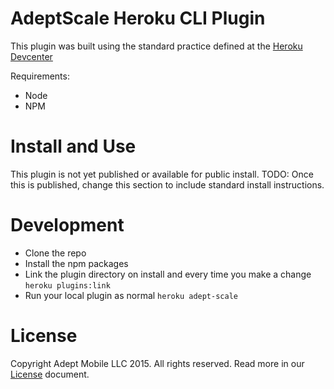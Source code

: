 AdeptScale Heroku CLI Plugin
========================

This plugin was built using the standard practice defined at the [Heroku Devcenter](https://devcenter.heroku.com/articles/developing-toolbelt-plug-ins)

Requirements:
* Node
* NPM


Install and Use
========================
This plugin is not yet published or available for public install.
TODO: Once this is published, change this section to include standard install instructions.


Development
========================
- Clone the repo
- Install the npm packages
- Link the plugin directory on install and every time you make a change ```heroku plugins:link```
- Run your local plugin as normal ```heroku adept-scale```


License
========================
Copyright Adept Mobile LLC 2015. All rights reserved.
Read more in our [License](LICENSE) document.
